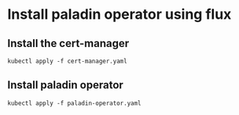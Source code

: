 # Install paladin operator using flux

## Install the cert-manager
```
kubectl apply -f cert-manager.yaml
```

## Install paladin operator
```
kubectl apply -f paladin-operator.yaml
```